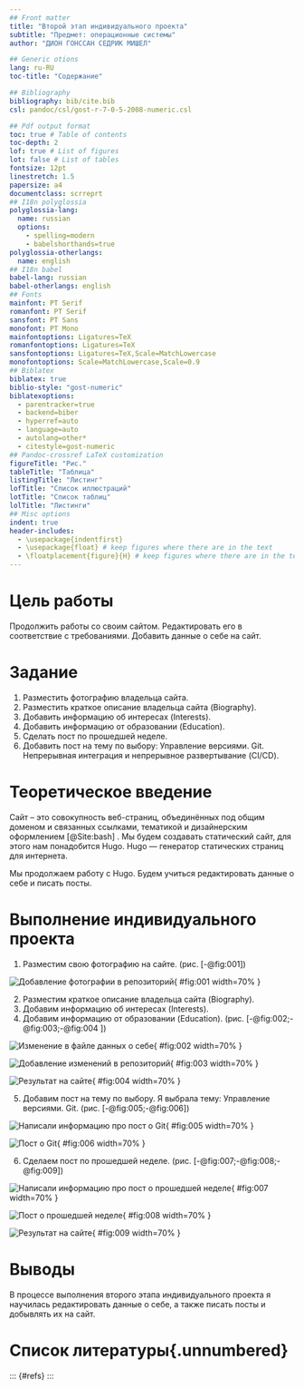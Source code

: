 ```yaml
---
## Front matter
title: "Второй этап индивидуального проекта"
subtitle: "Предмет: операционные системы"
author: "ДИОН ГОНССАН СЕДРИК МИШЕЛ"

## Generic otions
lang: ru-RU
toc-title: "Содержание"

## Bibliography
bibliography: bib/cite.bib
csl: pandoc/csl/gost-r-7-0-5-2008-numeric.csl

## Pdf output format
toc: true # Table of contents
toc-depth: 2
lof: true # List of figures
lot: false # List of tables
fontsize: 12pt
linestretch: 1.5
papersize: a4
documentclass: scrreprt
## I18n polyglossia
polyglossia-lang:
  name: russian
  options:
	- spelling=modern
	- babelshorthands=true
polyglossia-otherlangs:
  name: english
## I18n babel
babel-lang: russian
babel-otherlangs: english
## Fonts
mainfont: PT Serif
romanfont: PT Serif
sansfont: PT Sans
monofont: PT Mono
mainfontoptions: Ligatures=TeX
romanfontoptions: Ligatures=TeX
sansfontoptions: Ligatures=TeX,Scale=MatchLowercase
monofontoptions: Scale=MatchLowercase,Scale=0.9
## Biblatex
biblatex: true
biblio-style: "gost-numeric"
biblatexoptions:
  - parentracker=true
  - backend=biber
  - hyperref=auto
  - language=auto
  - autolang=other*
  - citestyle=gost-numeric
## Pandoc-crossref LaTeX customization
figureTitle: "Рис."
tableTitle: "Таблица"
listingTitle: "Листинг"
lofTitle: "Список иллюстраций"
lotTitle: "Список таблиц"
lolTitle: "Листинги"
## Misc options
indent: true
header-includes:
  - \usepackage{indentfirst}
  - \usepackage{float} # keep figures where there are in the text
  - \floatplacement{figure}{H} # keep figures where there are in the text
---
```


# Цель работы

Продолжить работы со своим сайтом. Редактировать его в соответствие с требованиями. Добавить данные о себе на сайт.

# Задание

1. Разместить фотографию владельца сайта.
2. Разместить краткое описание владельца сайта (Biography).
3. Добавить информацию об интересах (Interests).
4. Добавить информацию от образовании (Education).
5. Сделать пост по прошедшей неделе.
6. Добавить пост на тему по выбору:
Управление версиями. Git.
Непрерывная интеграция и непрерывное развертывание (CI/CD).


# Теоретическое введение

Сайт – это совокупность веб-страниц, объединённых под общим доменом и связанных ссылками, тематикой и дизайнерским оформлением [@Site:bash] . Мы будем создавать статический сайт, для этого нам понадобится Hugo.
Hugo — генератор статических страниц для интернета.

Мы продолжаем работу с Hugo. Будем учиться редактировать данные о себе и писать посты. 

# Выполнение индивидуального проекта

1. Разместим свою фотографию на сайте. (рис. [-@fig:001])

![Добавление фотографии в репозиторий](image/1.png){ #fig:001 width=70% }

2. Разместим краткое описание владельца сайта (Biography).
3. Добавим информацию об интересах (Interests).
4. Добавим информацию от образовании (Education). (рис. [-@fig:002;-@fig:003;-@fig:004 ])

![Изменение в файле данных о себе](image/2.png){ #fig:002 width=70% }

![Добавление изменений в репозиторий](image/3.png){ #fig:003 width=70% }

![Результат на сайте](image/4.png){ #fig:004 width=70% }

5. Добавим пост на тему по выбору. Я выбрала тему: Управление версиями. Git. (рис. [-@fig:005;-@fig:006])

![Написали информацию про пост о Git](image/5.png){ #fig:005 width=70% }

![Пост о Git](image/6.png){ #fig:006 width=70% }

6. Сделаем пост по прошедшей неделе. (рис. [-@fig:007;-@fig:008;-@fig:009])

![Написали информацию про пост о прошедшей неделе](image/7.png){ #fig:007 width=70% }

![Пост о прошедшей неделе](image/8.png){ #fig:008 width=70% }

![Результат на сайте](image/9.png){ #fig:009 width=70% }

# Выводы

В процессе выполнения второго этапа индивидуального проекта я научилась редактировать данные о себе, а также писать посты и добывлять их на сайт.

# Список литературы{.unnumbered}

::: {#refs}
:::

